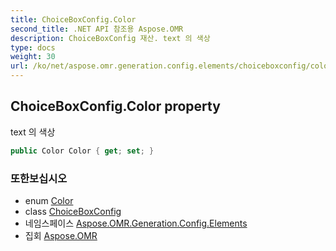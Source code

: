 ```yaml
---
title: ChoiceBoxConfig.Color
second_title: .NET API 참조용 Aspose.OMR
description: ChoiceBoxConfig 재산. text 의 색상
type: docs
weight: 30
url: /ko/net/aspose.omr.generation.config.elements/choiceboxconfig/color/
---
```

## ChoiceBoxConfig.Color property

text 의 색상

```csharp
public Color Color { get; set; }
```

### 또한보십시오

* enum [Color](../../../aspose.omr.generation/color/)
* class [ChoiceBoxConfig](../)
* 네임스페이스 [Aspose.OMR.Generation.Config.Elements](../../choiceboxconfig/)
* 집회 [Aspose.OMR](../../../)


